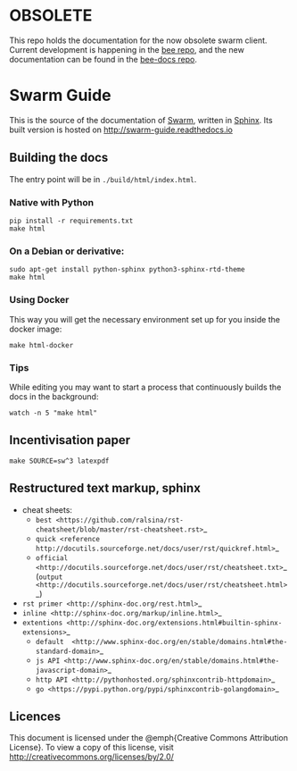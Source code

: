 # OBSOLETE

This repo holds the documentation for the now obsolete swarm
client. Current development is happening in the [bee
repo](https://github.com/ethersphere/bee), and the new documentation
can be found in the [bee-docs
repo](https://github.com/ethersphere/bee-docs).

# Swarm Guide

This is the source of the documentation of [Swarm](https://ethswarm.org/), written in [Sphinx](http://www.sphinx-doc.org/). Its built version is hosted on http://swarm-guide.readthedocs.io

## Building the docs

The entry point will be in `./build/html/index.html`.

### Native with Python

```
pip install -r requirements.txt
make html
```

### On a Debian or derivative:

```
sudo apt-get install python-sphinx python3-sphinx-rtd-theme
make html
```

### Using Docker

This way you will get the necessary environment set up for you inside the docker image:

`make html-docker`

### Tips

While editing you may want to start a process that continuously builds the docs in the background:

```
watch -n 5 "make html"
```

## Incentivisation paper

```
make SOURCE=sw^3 latexpdf
```

## Restructured text markup, sphinx

* cheat sheets:
    * `best <https://github.com/ralsina/rst-cheatsheet/blob/master/rst-cheatsheet.rst>`_
    * `quick <reference http://docutils.sourceforge.net/docs/user/rst/quickref.html>`_
    * `official <http://docutils.sourceforge.net/docs/user/rst/cheatsheet.txt>`_ (`output <http://docutils.sourceforge.net/docs/user/rst/cheatsheet.html>`_)
* `rst primer <http://sphinx-doc.org/rest.html>`_
* `inline <http://sphinx-doc.org/markup/inline.html>`_
* `extentions <http://sphinx-doc.org/extensions.html#builtin-sphinx-extensions>`_
    * `default  <http://www.sphinx-doc.org/en/stable/domains.html#the-standard-domain>`_
    * `js API <http://www.sphinx-doc.org/en/stable/domains.html#the-javascript-domain>`_
    * `http API <http://pythonhosted.org/sphinxcontrib-httpdomain>`_
    * `go <https://pypi.python.org/pypi/sphinxcontrib-golangdomain>`_


## Licences

This document is licensed under the @emph{Creative Commons Attribution License}. To
view a copy of this license, visit http://creativecommons.org/licenses/by/2.0/

